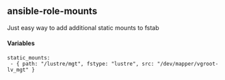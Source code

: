 ## ansible-role-mounts

Just easy way to add additional static mounts to fstab

#### Variables

```
static_mounts:
 - { path: "/lustre/mgt", fstype: "lustre", src: "/dev/mapper/vgroot-lv_mgt" }
```

